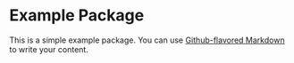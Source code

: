 <!-- TODO: Write the readme -->

# Example Package

This is a simple example package. You can use
[Github-flavored Markdown](https://guides.github.com/features/mastering-markdown/)
to write your content.